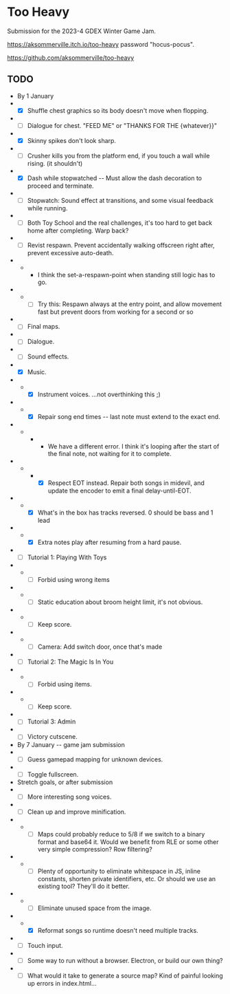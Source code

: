 # Too Heavy

Submission for the 2023-4 GDEX Winter Game Jam.

https://aksommerville.itch.io/too-heavy password "hocus-pocus".

https://github.com/aksommerville/too-heavy

## TODO

- By 1 January
- - [x] Shuffle chest graphics so its body doesn't move when flopping.
- - [ ] Dialogue for chest. "FEED ME" or "THANKS FOR THE {whatever}}"
- - [x] Skinny spikes don't look sharp.
- - [ ] Crusher kills you from the platform end, if you touch a wall while rising. (it shouldn't)
- - [x] Dash while stopwatched -- Must allow the dash decoration to proceed and terminate.
- - [ ] Stopwatch: Sound effect at transitions, and some visual feedback while running.
- - [ ] Both Toy School and the real challenges, it's too hard to get back home after completing. Warp back?
- - [ ] Revist respawn. Prevent accidentally walking offscreen right after, prevent excessive auto-death.
- - - I think the set-a-respawn-point when standing still logic has to go.
- - - [ ] Try this: Respawn always at the entry point, and allow movement fast but prevent doors from working for a second or so
- - [ ] Final maps.
- - [ ] Dialogue.
- - [ ] Sound effects.
- - [x] Music.
- - - [x] Instrument voices. ...not overthinking this ;)
- - - [x] Repair song end times -- last note must extend to the exact end.
- - - - We have a different error. I think it's looping after the start of the final note, not waiting for it to complete.
- - - - [x] Respect EOT instead. Repair both songs in midevil, and update the encoder to emit a final delay-until-EOT.
- - - [x] What's in the box has tracks reversed. 0 should be bass and 1 lead
- - - [x] Extra notes play after resuming from a hard pause.
- - [ ] Tutorial 1: Playing With Toys
- - - [ ] Forbid using wrong items
- - - [ ] Static education about broom height limit, it's not obvious.
- - - [ ] Keep score.
- - - [ ] Camera: Add switch door, once that's made
- - [ ] Tutorial 2: The Magic Is In You
- - - [ ] Forbid using items.
- - - [ ] Keep score.
- - [ ] Tutorial 3: Admin
- - [ ] Victory cutscene.
- By 7 January -- game jam submission
- - [ ] Guess gamepad mapping for unknown devices.
- - [ ] Toggle fullscreen.
- Stretch goals, or after submission
- - [ ] More interesting song voices.
- - [ ] Clean up and improve minification.
- - - [ ] Maps could probably reduce to 5/8 if we switch to a binary format and base64 it. Would we benefit from RLE or some other very simple compression? Row filtering?
- - - [ ] Plenty of opportunity to eliminate whitespace in JS, inline constants, shorten private identifiers, etc. Or should we use an existing tool? They'll do it better.
- - - [ ] Eliminate unused space from the image.
- - - [x] Reformat songs so runtime doesn't need multiple tracks.
- - [ ] Touch input.
- - [ ] Some way to run without a browser. Electron, or build our own thing?
- - [ ] What would it take to generate a source map? Kind of painful looking up errors in index.html...
